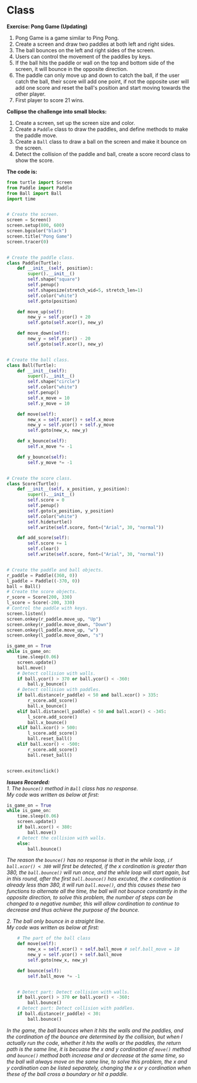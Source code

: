 # Class

**Exercise: Pong Game (Updating)**
1. Pong Game is a game similar to Ping Pong.
2. Create a screen and draw two paddles at both left and right sides.
3. The ball bounces on the left and right sides of the screen.
4. Users can control the movement of the paddles by keys.
5. If the ball hits the paddle or wall on the top and bottom side of the screen, it will bounce in the opposite direction.
6. The paddle can only move up and down to catch the ball, if the user catch the ball, their score will add one point, if not the opposite user will add one score and reset the ball's position and start moving towards the other player.
7. First player to score 21 wins.

**Collipse the challenge into small blocks:**
1. Create a screen, set up the screen size and color.
2. Create a `Paddle` class to draw the paddles, and define methods to make the paddle move.
3. Create a `Ball` class to draw a ball on the screen and make it bounce on the screen.
4. Detect the collision of the paddle and ball, create a score record class to show the score.

**The code is:**
```py
from turtle import Screen
from Paddle import Paddle
from Ball import Ball
import time


# Create the screen.
screen = Screen()
screen.setup(800, 600)
screen.bgcolor("black")
screen.title("Pong Game")
screen.tracer(0)


# Create the paddle class.
class Paddle(Turtle):
    def __init__(self, position):
        super().__init__()
        self.shape("square")
        self.penup()
        self.shapesize(stretch_wid=5, stretch_len=1)
        self.color("white")
        self.goto(position)

    def move_up(self):
        new_y = self.ycor() + 20
        self.goto(self.xcor(), new_y)

    def move_down(self):
        new_y = self.ycor() - 20
        self.goto(self.xcor(), new_y)


# Create the ball class.
class Ball(Turtle):
    def __init__(self):
        super().__init__()
        self.shape("circle")
        self.color("white")
        self.penup()
        self.x_move = 10
        self.y_move = 10

    def move(self):
        new_x = self.xcor() + self.x_move
        new_y = self.ycor() + self.y_move
        self.goto(new_x, new_y)

    def x_bounce(self):
        self.x_move *= -1

    def y_bounce(self):
        self.y_move *= -1


# Create the score class.
class Score(Turtle):
    def __init__(self, x_position, y_position):
        super().__init__()
        self.score = 0
        self.penup()
        self.goto(x_position, y_position)
        self.color("white")
        self.hideturtle()
        self.write(self.score, font=("Arial", 30, "normal"))

    def add_score(self):
        self.score += 1
        self.clear()
        self.write(self.score, font=("Arial", 30, "normal"))


# Create the paddle and ball objects.
r_paddle = Paddle((360, 0))
l_paddle = Paddle((-370, 0))
ball = Ball()
# Create the score objects.
r_score = Score(200, 330)
l_score = Score(-200, 330)
# Control the paddle with keys.
screen.listen()
screen.onkey(r_paddle.move_up, "Up")
screen.onkey(r_paddle.move_down, "Down")
screen.onkey(l_paddle.move_up, "w")
screen.onkey(l_paddle.move_down, "s")

is_game_on = True
while is_game_on:
    time.sleep(0.06)
    screen.update()
    ball.move()
    # Detect collision with walls.
    if ball.ycor() > 370 or ball.ycor() < -360:
        ball.y_bounce()
    # Detect collision with paddles.
    if ball.distance(r_paddle) < 50 and ball.xcor() > 335:
        r_score.add_score()
        ball.x_bounce()
    elif ball.distance(l_paddle) < 50 and ball.xcor() < -345:
        l_score.add_score()
        ball.x_bounce()
    elif ball.xcor() > 500:
        l_score.add_score()
        ball.reset_ball()
    elif ball.xcor() < -500:
        r_score.add_score()
        ball.reset_ball()


screen.exitonclick()

```

_**Issues Recorded:**_  
_1. The `bounce()` method in `Ball` class has no response._  
_My code was written as below at first:_
```py
is_game_on = True
while is_game_on:
    time.sleep(0.06)
    screen.update()
    if ball.xcor() < 380:
        ball.move()
    # Detect the collision with walls.
    else:
        ball.bounce()
```
_The reason the `bounce()` has no response is that in the while loop, `if ball.xcor() < 380` will first be detected, if the x cordination is greater than 380, the `ball.bounce()` will run once, and the while loop will start again, but in this round, after the first `ball.bounce()` has excuted, the x cordination is already less than 380, it will run `ball.move()`, and this causes these two functions to alternate all the time, the ball will not bounce constantly in the opposite direction, to solve this problem, the number of steps can be changed to a negative number, this will allow cordination to continue to decrease and thus achieve the purpose of the bounce._

_2. The ball only bounce in a straight line._  
_My code was written as below at first:_
```py
    # The part of the ball class
    def move(self):
        new_x = self.xcor() + self.ball_move # self.ball_move = 10
        new_y = self.ycor() + self.ball_move
        self.goto(new_x, new_y)

    def bounce(self):
        self.ball_move *= -1


    # Detect part: Detect collision with walls.
    if ball.ycor() > 370 or ball.ycor() < -360:
        ball.bounce()
    # Detect part: Detect collision with paddles.
    if ball.distance(r_paddle) < 30:
        ball.bounce()
```
_In the game, the ball bounces when it hits the walls and the paddles, and the cordination of the bounce are determined by the collision, but when I actually run the code, whether it hits the walls or the paddles, the return path is the same line, it is becuase the x and y cordination of `move()` method and `bounce()` method both increase and or decrease at the same time, so the ball will always move on the same line, to solve this problem, the x and y cordination can be listed separately, changing the x or y cordination when these of the ball cross a boundary or hit a paddle._





